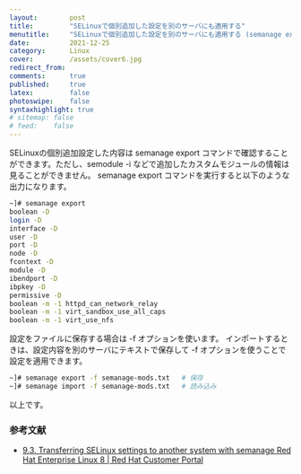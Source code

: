 ```yaml
---
layout:        post
title:         "SELinuxで個別追加した設定を別のサーバにも適用する"
menutitle:     "SELinuxで個別追加した設定を別のサーバにも適用する (semanage export)"
date:          2021-12-25
category:      Linux
cover:         /assets/cover6.jpg
redirect_from:
comments:      true
published:     true
latex:         false
photoswipe:    false
syntaxhighlight: true
# sitemap: false
# feed:    false
---
```


SELinuxの個別追加設定した内容は semanage export コマンドで確認することができます。ただし、semodule -i などで追加したカスタムモジュールの情報は見ることができません。
semanage export コマンドを実行すると以下のような出力になります。

```bash
~]# semanage export
boolean -D
login -D
interface -D
user -D
port -D
node -D
fcontext -D
module -D
ibendport -D
ibpkey -D
permissive -D
boolean -m -1 httpd_can_network_relay
boolean -m -1 virt_sandbox_use_all_caps
boolean -m -1 virt_use_nfs
```

設定をファイルに保存する場合は -f オプションを使います。
インポートするときは、設定内容を別のサーバにテキストで保存して -f オプションを使うことで設定を適用できます。

```bash
~]# semanage export -f semanage-mods.txt   # 保存
~]# semanage import -f semanage-mods.txt   # 読み込み
```

以上です。

### 参考文献
- [9.3. Transferring SELinux settings to another system with semanage Red Hat Enterprise Linux 8 \| Red Hat Customer Portal](https://access.redhat.com/documentation/ja-jp/red_hat_enterprise_linux/8/html/using_selinux/transferring-selinux-settings-to-another-system-with-semanage_deploying-the-same-selinux-configuration-on-multiple-systems)

